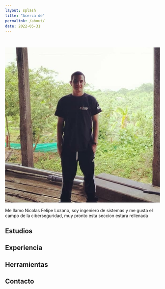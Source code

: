 ```yaml
---
layout: splash
title: "Acerca de"
permalink: /about/
date: 2022-05-31
---
```


<br>
<p align="center">
<img src="/assets/images/about/photo-portada.jpeg" >
</p>

Me llamo Nicolas Felipe Lozano, soy ingeniero de sistemas y me gusta el campo de la ciberseguridad, muy pronto esta seccion estara rellenada

## Estudios

## Experiencia

## Herramientas

## Contacto

